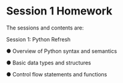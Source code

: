 # Session 1 Homework

The sessions and contents are:

Session 1: Python Refresh

● Overview of Python syntax and semantics

● Basic data types and structures

● Control flow statements and functions


